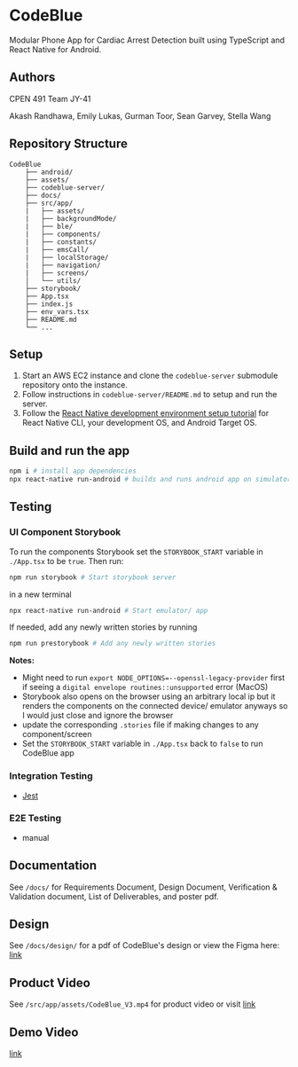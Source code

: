 # CodeBlue
Modular Phone App for Cardiac Arrest Detection built using TypeScript and React Native for Android. 

## Authors
CPEN 491 Team JY-41

Akash Randhawa, Emily Lukas, Gurman Toor, Sean Garvey, Stella Wang

## Repository Structure
```
CodeBlue
    ├── android/
    ├── assets/
    ├── codeblue-server/
    ├── docs/
    ├── src/app/
    |   ├── assets/
    |   ├── backgroundMode/
    |   ├── ble/
    |   ├── components/
    |   ├── constants/
    |   ├── emsCall/
    |   ├── localStorage/
    |   ├── navigation/
    |   ├── screens/
    │   └── utils/
    ├── storybook/
    ├── App.tsx
    ├── index.js
    ├── env_vars.tsx
    ├── README.md
    └── ...
```

## Setup
1. Start an AWS EC2 instance and clone the `codeblue-server` submodule repository onto the instance. 
2. Follow instructions in `codeblue-server/README.md` to setup and run the server. 
3. Follow the [React Native development environment setup tutorial](https://reactnative.dev/docs/environment-setup) for React Native CLI, your development OS, and Android Target OS. 

## Build and run the app
```bash
npm i # install app dependencies
npx react-native run-android # builds and runs android app on simulator or connected physical device
```


## Testing
### UI Component Storybook
To run the components Storybook set the `STORYBOOK_START` variable in `./App.tsx` to be `true`. Then run:
```bash
npm run storybook # Start storybook server
```
in a new terminal 
```bash
npx react-native run-android # Start emulator/ app
```
If needed, add any newly written stories by running 
```bash
npm run prestorybook # Add any newly written stories
```

**Notes:** 
- Might need to run `export NODE_OPTIONS=--openssl-legacy-provider` first if seeing a `digital envelope routines::unsupported` error (MacOS)
- Storybook also opens on the browser using an arbitrary local ip but it renders the components on the connected device/ emulator anyways so I would just close and ignore the browser
- update the corresponding `.stories` file if making changes to any component/screen
- Set the `STORYBOOK_START` variable in `./App.tsx` back to `false` to run CodeBlue app

### Integration Testing
- [Jest](https://jestjs.io/)

### E2E Testing
- manual


## Documentation
See `/docs/` for Requirements Document, Design Document, Verification & Validation document, List of Deliverables, and poster pdf. 

## Design
See `/docs/design/` for a pdf of CodeBlue's design or view the Figma here: [link](https://www.figma.com/file/7OU2D8eeyulnAefY1gSlYP/Capstone?node-id=157%3A5068&t=BwlZVMN370W3oOyi-1)

## Product Video
See `/src/app/assets/CodeBlue_V3.mp4` for product video or visit [link](https://youtu.be/0Tl8QhQZRU4)

## Demo Video
[link](https://youtu.be/Bf_ENak2-Rc)


